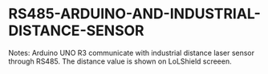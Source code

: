 # RS485-ARDUINO-AND-INDUSTRIAL-DISTANCE-SENSOR

Notes: Arduino UNO R3 communicate with industrial distance laser sensor through RS485.
The distance value is shown on LoLShield screeen.

